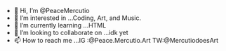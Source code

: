 - 👋 Hi, I’m @PeaceMercutio
- 👀 I’m interested in ...Coding, Art, and Music.
- 🌱 I’m currently learning ...HTML
- 💞️ I’m looking to collaborate on ...idk yet
- 📫 How to reach me ...IG :@Peace.Mercutio.Art TW:@MercutiodoesArt

<!---
PeaceMercutio/PeaceMercutio is a ✨ special ✨ repository because its `README.md` (this file) appears on your GitHub profile.
You can click the Preview link to take a look at your changes.
--->
